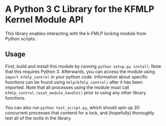 A Python 3 C Library for the KFMLP Kernel Module API
====================================================

This library enables interacting with the k-FMLP locking module from Python
scripts.

Usage
-----

First, build and install this module by running `python setup.py install`.
Note that this requires Python 3. Afterwards, you can access the module using
`import kfmlp_control` in your python code. Information about specific
functions can be found using `help(kfmlp_control)` after it has been imported.
Note that all processes using the module must call
`kfmlp_control.reset_module_handle()` prior to using any other library
functions.

You can also run `python test_script.py`, which should spin up 20 concurrent
processes that contend for a lock, and (hopefully) thoroughly test all of the
ioctls in the library.

